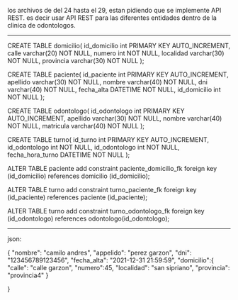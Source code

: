los archivos de del 24 hasta el 29, estan pidiendo que se implemente API REST. es decir usar API REST para las diferentes entidades dentro de la clinica de odontologos.


---------------------------------------------------------------------------------

CREATE TABLE domicilio(
    id_domicilio int PRIMARY KEY AUTO_INCREMENT,
    calle varchar(20) NOT NULL,
    numero int NOT NULL,
    localidad varchar(30) NOT NULL,
    provincia varchar(30) NOT NULL
);

CREATE TABLE paciente(
    id_paciente int PRIMARY KEY AUTO_INCREMENT,
    apellido varchar(30) NOT NULL,
    nombre varchar(40) NOT NULL,
    dni varchar(40) NOT NULL,
    fecha_alta DATETIME NOT NULL,
    id_domicilio int NOT NULL
);

CREATE TABLE odontologo(
    id_odontologo int PRIMARY KEY AUTO_INCREMENT,
    apellido varchar(30) NOT NULL,
    nombre varchar(40) NOT NULL,
    matricula varchar(40) NOT NULL
);

CREATE TABLE turno(
    id_turno int PRIMARY KEY AUTO_INCREMENT,
    id_odontologo int NOT NULL,
    id_odontologo int NOT NULL,
    fecha_hora_turno DATETIME NOT NULL
);


ALTER TABLE paciente 
add constraint paciente_domicilio_fk foreign key (id_domicilio)
references domicilio (id_domicilio);

ALTER TABLE turno 
add constraint turno_paciente_fk foreign key (id_paciente)
references paciente (id_paciente);

ALTER TABLE turno 
add constraint turno_odontologo_fk foreign key (id_odontologo)
references odontologo(id_odontologo);

-------------------------------------------------------------------------------
json:

{
    "nombre": "camilo andres",
    "appelido": "perez garzon",
    "dni": "123456789123456",
    "fecha_alta": "2021-12-31 21:59:59",
    "domicilio":{
        "calle": "calle garzon",
        "numero":45,
        "localidad": "san sipriano",
        "provincia": "provincia4"
    }

}



